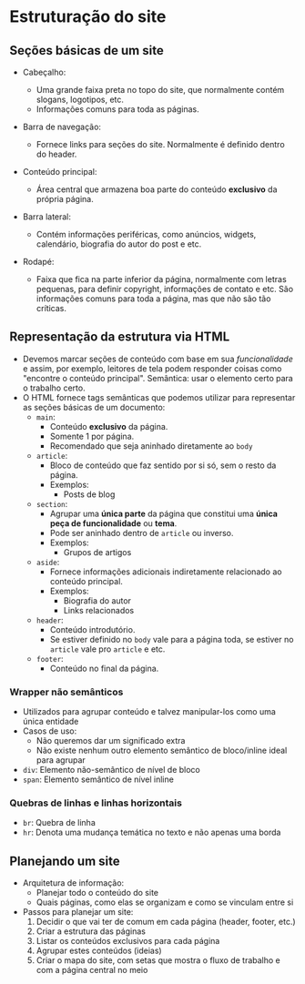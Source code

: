 # Estruturação do site

## Seções básicas de um site

- Cabeçalho:
  - Uma grande faixa preta no topo do site, que normalmente contém slogans, logotipos, etc.
  - Informações comuns para toda as páginas.

- Barra de navegação:
  - Fornece links para seções do site. Normalmente é definido dentro do header.

- Conteúdo principal:
  - Área central que armazena boa parte do conteúdo **exclusivo** da própria página.

- Barra lateral:
  - Contém informações periféricas, como anúncios, widgets, calendário, biografia do autor do post e etc.

- Rodapé:
  - Faixa que fica na parte inferior da página, normalmente com letras pequenas, para definir copyright, informações de contato e etc. São informações comuns para toda a página, mas que não são tão críticas.


## Representação da estrutura via HTML

- Devemos marcar seções de conteúdo com base em sua *funcionalidade* e assim, por exemplo, leitores de tela podem responder coisas como "encontre o conteúdo principal". Semântica: usar o elemento certo para o trabalho certo. 
- O HTML fornece tags semânticas que podemos utilizar para representar as seções básicas de um documento:
  - `main`:
    - Conteúdo **exclusivo** da página.
    - Somente 1 por página.
    - Recomendado que seja aninhado diretamente ao `body`
  - `article`:
    - Bloco de conteúdo que faz sentido por si só, sem o resto da página.
    - Exemplos:
      - Posts de blog
  - `section`:
    - Agrupar uma **única parte** da página que constitui uma **única peça de funcionalidade** ou **tema**.
    - Pode ser aninhado dentro de `article` ou inverso.
    - Exemplos:
      - Grupos de artigos
  - `aside`:
    - Fornece informações adicionais indiretamente relacionado ao conteúdo principal.
    - Exemplos:
      - Biografia do autor
      - Links relacionados
  - `header`:
    - Conteúdo introdutório.
    - Se estiver definido no `body` vale para a página toda, se estiver no `article` vale pro `article` e etc.
  - `footer`:
    - Conteúdo no final da página.

### Wrapper não semânticos

- Utilizados para agrupar conteúdo e talvez manipular-los como uma única entidade
- Casos de uso:
  - Não queremos dar um significado extra
  - Não existe nenhum outro elemento semântico de bloco/inline ideal para agrupar
- `div`: Elemento não-semântico de nível de bloco
- `span`: Elemento semântico de nível inline

### Quebras de linhas e linhas horizontais

- `br`: Quebra de linha
- `hr`: Denota uma mudança temática no texto e não apenas uma borda





## Planejando um site

- Arquitetura de informação:
  - Planejar todo o conteúdo do site
  - Quais páginas, como elas se organizam e como se vinculam entre si
- Passos para planejar um site:
  1. Decidir o que vai ter de comum em cada página (header, footer, etc.)
  2. Criar a estrutura das páginas
  3. Listar os conteúdos exclusivos para cada página
  4. Agrupar estes conteúdos (ideias)
  5. Criar o mapa do site, com setas que mostra o fluxo de trabalho e com a página central no meio